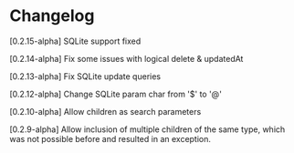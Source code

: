 # Changelog

[0.2.15-alpha] 
SQLite support fixed

[0.2.14-alpha] 
Fix some issues with logical delete & updatedAt

[0.2.13-alpha]
Fix SQLite update queries

[0.2.12-alpha]
Change SQLite param char from '$' to '@'

[0.2.10-alpha]
Allow children as search parameters

[0.2.9-alpha]
Allow inclusion of multiple children of the same type, which was not possible before and resulted in an exception.